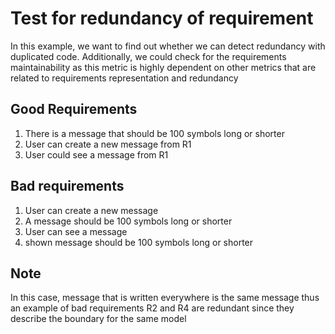 # Test for redundancy of requirement

In this example, we want to find out whether we can detect redundancy with duplicated code. Additionally, we could check for the requirements maintainability as this metric is highly dependent on other metrics that are related to requirements representation and redundancy

## Good Requirements

1. There is a message that should be 100 symbols long or shorter
2. User can create a new message from R1
3. User could see a message from R1

## Bad requirements

1. User can create a new message
2. A message should be 100 symbols long or shorter
3. User can see a message
4. shown message should be 100 symbols long or shorter

## Note

In this case, message that is written everywhere is the same message thus an example of bad requirements R2 and R4 are redundant since they describe the boundary for the same model
